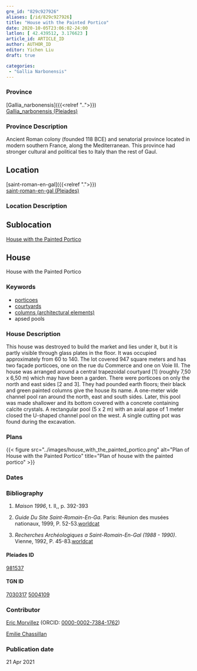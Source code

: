 ```yaml
---
gre_id: "829c927926"
aliases: [/id/829c927926]
title: "House with the Painted Portico"
date: 2020-10-05T23:06:02-24:00
latlon: [ 42.439512, 3.176623 ]
article_id: ARTICLE_ID
author: AUTHOR_ID
editor: Yichen Liu
draft: true

categories:
 - "Gallia Narbonensis"
---
```


### Province

[Gallia_narbonensis]({{<relref "..">}}) \
[Gallia_narbonensis (Pleiades)](https://pleiades.stoa.org/places/981537)

### Province Description

Ancient Roman colony (founded 118 BCE) and senatorial province located in modern southern France, along the Mediterranean. This province had stronger cultural and political ties to Italy than the rest of Gaul.

## Location

[saint-roman-en-gal]({{<relref ".">}}) \
[saint-roman-en-gal (Pleiades)]()

### Location Description

<!--### Location Description-->

<!-- LEAVE THIS BLANK FOR NOW -->

## Sublocation

[House with the Painted Portico](#)

<!--### Sublocation Description-->

<!-- DESCRIPTION -->

## House


House with the Painted Portico


### Keywords

- [porticoes](http://vocab.getty.edu/page/aat/300004145)
- [courtyards](http://vocab.getty.edu/page/aat/300004095)
- [columns (architectural elements)](http://vocab.getty.edu/page/aat/300001571)
- apsed pools






### House Description

This house was destroyed to build the market and lies under it, but it is partly visible through glass plates in the floor. It was occupied approximately from 60 to 140. The lot covered 947 square meters and has two façade porticoes, one on the rue du Commerce and one on Voie III. The house was arranged around a central trapezoidal courtyard [1] (roughly 7,50 x 6,50 m) which may have been a garden. There were porticoes on only the north and east sides [2 and 3]. They had pounded earth floors; their black and green painted columns give the house its name. A one-meter wide channel pool ran around the north, east and south sides. Later, this pool was made shallower and its bottom covered with a concrete containing calcite crystals. A rectangular pool (5 x 2 m) with an axial apse of 1 meter closed the U-shaped channel pool on the west. A single cutting pot was found during the excavation.


<!--### Maps-->

<!--
OLD WAY (DO NOT USE)
![alt_text](../../images/image_name.ext)
*CAPTION*

NEW WAY ↓↓↓↓
{{< figure src="../images/image_name.ext" alt="ALT_TEXT" title="CAPTION" >}}
-->

### Plans


{{< figure src="../images/house_with_the_painted_portico.png" alt="Plan of House with the Painted Portico" title="Plan of house with the painted portico" >}}




### Dates



### Bibliography

1. *Maison 1996*, t. II,, p. 392-393

2. *Guide Du Site Saint-Romain-En-Ga*. Paris: Réunion des musées nationaux, 1999, P. 52-53.[worldcat](http://www.worldcat.org/oclc/43416334)

3. *Recherches Archéologiques a Saint-Romain-En-Gal (1988 - 1990)*. Vienne, 1992, P. 45-83.[worldcat](hhttp://www.worldcat.org/oclc/1068996218)


#### Pleiades ID

[981537](https://pleiades.stoa.org/places/981537)

#### TGN ID

[7030317](http://vocab.getty.edu/page/tgn/7030317)
[5004109](http://vocab.getty.edu/page/tgn/5004109)

### Contributor

[Eric Morvillez](link) (ORCID: [0000-0002-7384-1762](https://orcid.org/0000-0002-7384-1762))

[Emilie Chassillan](link)
### Publication date


21 Apr 2021

<!--### Related articles-->

<!-- Links to other related articles. Leave blank for now -->